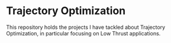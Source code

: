 # Trajectory Optimization

This repository holds the projects I have tackled about Trajectory Optimization, in particular focusing on Low Thrust applications.
